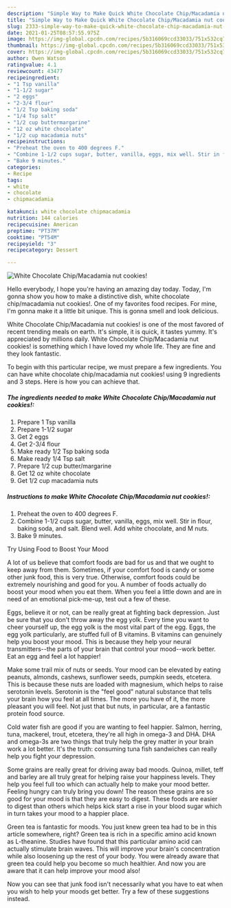 ```yaml
---
description: "Simple Way to Make Quick White Chocolate Chip/Macadamia nut cookies!"
title: "Simple Way to Make Quick White Chocolate Chip/Macadamia nut cookies!"
slug: 2333-simple-way-to-make-quick-white-chocolate-chip-macadamia-nut-cookies
date: 2021-01-25T08:57:55.975Z
image: https://img-global.cpcdn.com/recipes/5b316069ccd33033/751x532cq70/white-chocolate-chipmacadamia-nut-cookies-recipe-main-photo.jpg
thumbnail: https://img-global.cpcdn.com/recipes/5b316069ccd33033/751x532cq70/white-chocolate-chipmacadamia-nut-cookies-recipe-main-photo.jpg
cover: https://img-global.cpcdn.com/recipes/5b316069ccd33033/751x532cq70/white-chocolate-chipmacadamia-nut-cookies-recipe-main-photo.jpg
author: Owen Watson
ratingvalue: 4.1
reviewcount: 43477
recipeingredient:
- "1 Tsp vanilla"
- "1-1/2 sugar"
- "2 eggs"
- "2-3/4 flour"
- "1/2 Tsp baking soda"
- "1/4 Tsp salt"
- "1/2 cup buttermargarine"
- "12 oz white chocolate"
- "1/2 cup macadamia nuts"
recipeinstructions:
- "Preheat the oven to 400 degrees F."
- "Combine 1-1/2 cups sugar, butter, vanilla, eggs, mix well. Stir in flour, baking soda, and salt. Blend well. Add white chocolate, and M nuts."
- "Bake 9 minutes."
categories:
- Recipe
tags:
- white
- chocolate
- chipmacadamia

katakunci: white chocolate chipmacadamia 
nutrition: 144 calories
recipecuisine: American
preptime: "PT37M"
cooktime: "PT54M"
recipeyield: "3"
recipecategory: Dessert

---
```



![White Chocolate Chip/Macadamia nut cookies!](https://img-global.cpcdn.com/recipes/5b316069ccd33033/751x532cq70/white-chocolate-chipmacadamia-nut-cookies-recipe-main-photo.jpg)

Hello everybody, I hope you're having an amazing day today. Today, I'm gonna show you how to make a distinctive dish, white chocolate chip/macadamia nut cookies!. One of my favorites food recipes. For mine, I'm gonna make it a little bit unique. This is gonna smell and look delicious.

White Chocolate Chip/Macadamia nut cookies! is one of the most favored of recent trending meals on earth. It's simple, it is quick, it tastes yummy. It's appreciated by millions daily. White Chocolate Chip/Macadamia nut cookies! is something which I have loved my whole life. They are fine and they look fantastic.




To begin with this particular recipe, we must prepare a few ingredients. You can have white chocolate chip/macadamia nut cookies! using 9 ingredients and 3 steps. Here is how you can achieve that.

<!--inarticleads1-->

##### The ingredients needed to make White Chocolate Chip/Macadamia nut cookies!:

1. Prepare 1 Tsp vanilla
1. Prepare 1-1/2 sugar
1. Get 2 eggs
1. Get 2-3/4 flour
1. Make ready 1/2 Tsp baking soda
1. Make ready 1/4 Tsp salt
1. Prepare 1/2 cup butter/margarine
1. Get 12 oz white chocolate
1. Get 1/2 cup macadamia nuts




<!--inarticleads2-->

##### Instructions to make White Chocolate Chip/Macadamia nut cookies!:

1. Preheat the oven to 400 degrees F.
1. Combine 1-1/2 cups sugar, butter, vanilla, eggs, mix well. Stir in flour, baking soda, and salt. Blend well. Add white chocolate, and M nuts.
1. Bake 9 minutes.




Try Using Food to Boost Your Mood


A lot of us believe that comfort foods are bad for us and that we ought to keep away from them. Sometimes, if your comfort food is candy or some other junk food, this is very true. Otherwise, comfort foods could be extremely nourishing and good for you. A number of foods actually do boost your mood when you eat them. When you feel a little down and are in need of an emotional pick-me-up, test out a few of these.

Eggs, believe it or not, can be really great at fighting back depression. Just be sure that you don't throw away the egg yolk. Every time you want to cheer yourself up, the egg yolk is the most vital part of the egg. Eggs, the egg yolk particularly, are stuffed full of B vitamins. B vitamins can genuinely help you boost your mood. This is because they help your neural transmitters--the parts of your brain that control your mood--work better. Eat an egg and feel a lot happier!

Make some trail mix of nuts or seeds. Your mood can be elevated by eating peanuts, almonds, cashews, sunflower seeds, pumpkin seeds, etcetera. This is because these nuts are loaded with magnesium, which helps to raise serotonin levels. Serotonin is the "feel good" natural substance that tells your brain how you feel at all times. The more you have of it, the more pleasant you will feel. Not just that but nuts, in particular, are a fantastic protein food source.

Cold water fish are good if you are wanting to feel happier. Salmon, herring, tuna, mackerel, trout, etcetera, they're all high in omega-3 and DHA. DHA and omega-3s are two things that truly help the grey matter in your brain work a lot better. It's the truth: consuming tuna fish sandwiches can really help you fight your depression. 

Some grains are really great for driving away bad moods. Quinoa, millet, teff and barley are all truly great for helping raise your happiness levels. They help you feel full too which can actually help to make your mood better. Feeling hungry can truly bring you down! The reason these grains are so good for your mood is that they are easy to digest. These foods are easier to digest than others which helps kick start a rise in your blood sugar which in turn takes your mood to a happier place.

Green tea is fantastic for moods. You just knew green tea had to be in this article somewhere, right? Green tea is rich in a specific amino acid known as L-theanine. Studies have found that this particular amino acid can actually stimulate brain waves. This will improve your brain's concentration while also loosening up the rest of your body. You were already aware that green tea could help you become so much healthier. And now you are aware that it can help improve your mood also!

Now you can see that junk food isn't necessarily what you have to eat when you wish to help your moods get better. Try  a few  of  these  suggestions  instead.

